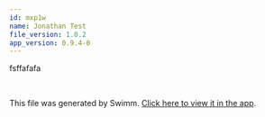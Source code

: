 ```yaml
---
id: mxp1w
name: Jonathan Test
file_version: 1.0.2
app_version: 0.9.4-0
---
```


fsffafafa

<br/>

This file was generated by Swimm. [Click here to view it in the app](http://localhost:5000/repos/Z2l0aHViJTNBJTNBdGVzdC1naXRodWItYXBwJTNBJTNBc3dpbW1pbw==/docs/mxp1w).